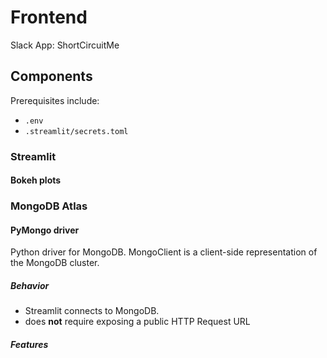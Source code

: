 # Frontend
Slack App: ShortCircuitMe

## Components

Prerequisites include:
- `.env` 
- `.streamlit/secrets.toml`

### Streamlit

#### Bokeh plots

### MongoDB Atlas

#### PyMongo driver
Python driver for MongoDB.
MongoClient is a client-side representation of the MongoDB cluster.

##### Behavior
- Streamlit connects to MongoDB.
- does **not** require exposing a public HTTP Request URL

##### Features

